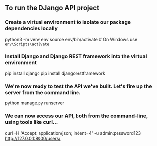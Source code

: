 ## To run the DJango API project


### Create a virtual environment to isolate our package dependencies locally
python3 -m venv env
source env/bin/activate  # On Windows use `env\Scripts\activate`

### Install Django and Django REST framework into the virtual environment
pip install django
pip install djangorestframework

### We're now ready to test the API we've built. Let's fire up the server from the command line.

python manage.py runserver

### We can now access our API, both from the command-line, using tools like curl...

curl -H 'Accept: application/json; indent=4' -u admin:password123 http://127.0.0.1:8000/users/
